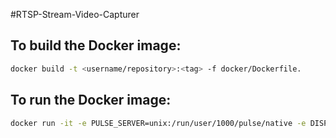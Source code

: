 #RTSP-Stream-Video-Capturer 

## To build the Docker image:

```bash
docker build -t <username/repository>:<tag> -f docker/Dockerfile.
```

## To run the Docker image:

```bash
docker run -it -e PULSE_SERVER=unix:/run/user/1000/pulse/native -e DISPLAY=unix$DISPLAY -v /tmp/.X11-unix:/tmp/.X11-unix -v /run/user/1000/pulse:/run/user/1000/pulse -e API_KEY=<API_KEY> -e SESSION_ID=<SESSION_ID> -e TOKEN=<TOKEN> -e RTSP_URL=<RTSP_URL> <image_name>:<tag> 
```

